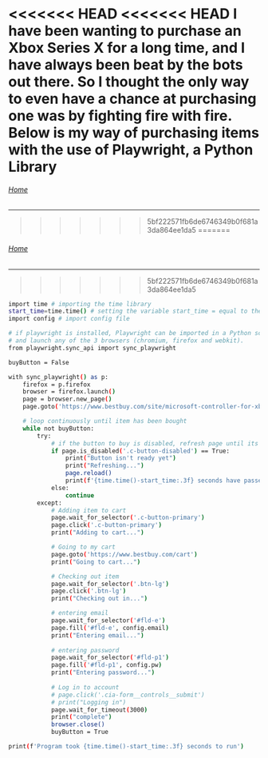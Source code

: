 <<<<<<< HEAD
<<<<<<< HEAD
I have been wanting to purchase an Xbox Series X for a long time, and I have always been beat by the bots out there.
So I thought the only way to even have a chance at purchasing one was by fighting fire with fire.
Below is my way of purchasing items with the use of Playwright, a Python Library
=======
###### [Home](https://eddiegranados.github.io/Eduardo_Granados/)        

---
>>>>>>> 5bf222571fb6de6746349b0f681a3da864ee1da5
=======
###### [Home](https://eddiegranados.github.io/Eduardo_Granados/)        

---
>>>>>>> 5bf222571fb6de6746349b0f681a3da864ee1da5

```bash
import time # importing the time library
start_time=time.time() # setting the variable start_time = equal to the start
import config # import config file

# if playwright is installed, Playwright can be imported in a Python script
# and launch any of the 3 browsers (chromium, firefox and webkit).
from playwright.sync_api import sync_playwright

buyButton = False

with sync_playwright() as p:
    firefox = p.firefox
    browser = firefox.launch()
    page = browser.new_page()
    page.goto('https://www.bestbuy.com/site/microsoft-controller-for-xbox-series-x-xbox-series-s-and-xbox-one-latest-model-carbon-black/6430655.p?skuId=6430655')

    # loop continuously until item has been bought
    while not buyButton:
        try:
            # if the button to buy is disabled, refresh page until its enabled
            if page.is_disabled('.c-button-disabled') == True:
                print("Button isn't ready yet")
                print("Refreshing...")
                page.reload()
                print(f'{time.time()-start_time:.3f} seconds have passed')
            else:
                continue
        except:
            # Adding item to cart
            page.wait_for_selector('.c-button-primary')
            page.click('.c-button-primary')
            print("Adding to cart...")

            # Going to my cart 
            page.goto('https://www.bestbuy.com/cart')
            print("Going to cart...")

            # Checking out item
            page.wait_for_selector('.btn-lg')
            page.click('.btn-lg')
            print("Checking out in...")

            # entering email
            page.wait_for_selector('#fld-e')
            page.fill('#fld-e', config.email)
            print("Entering email...")
            
            # entering password
            page.wait_for_selector('#fld-p1')
            page.fill('#fld-p1', config.pw)
            print("Entering password...")
            
            # Log in to account
            # page.click('.cia-form__controls__submit')
            # print("Logging in")          
            page.wait_for_timeout(3000)
            print("complete")
            browser.close()
            buyButton = True

print(f'Program took {time.time()-start_time:.3f} seconds to run')
```